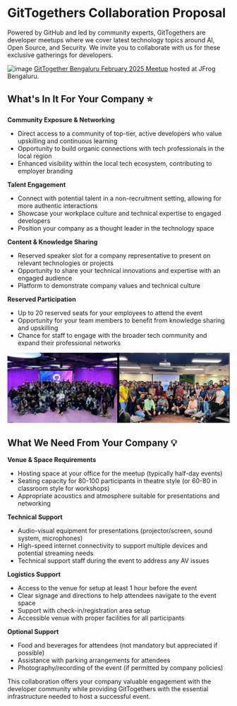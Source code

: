 # GitTogethers Collaboration Proposal

Powered by GitHub and led by community experts, GitTogethers are developer meetups where we cover latest technology topics around AI, Open Source, and Security. We invite you to collaborate with us for these exclusive gatherings for developers.

![image](https://github.com/user-attachments/assets/55a01c3b-fd6a-4f99-8f7b-6b41a726ca24)
[GitTogether Bengaluru February 2025 Meetup](https://www.meetup.com/gittogether-bengaluru/events/306010406/) hosted at JFrog Bengaluru.

## What's In It For Your Company ⭐️

**Community Exposure \& Networking**

- Direct access to a community of top-tier, active developers who value upskilling and continuous learning
- Opportunity to build organic connections with tech professionals in the local region
- Enhanced visibility within the local tech ecosystem, contributing to employer branding

**Talent Engagement**

- Connect with potential talent in a non-recruitment setting, allowing for more authentic interactions
- Showcase your workplace culture and technical expertise to engaged developers
- Position your company as a thought leader in the technology space

**Content \& Knowledge Sharing**

- Reserved speaker slot for a company representative to present on relevant technologies or projects
- Opportunity to share your technical innovations and expertise with an engaged audience
- Platform to demonstrate company values and technical culture

**Reserved Participation**

- Up to 20 reserved seats for your employees to attend the event
- Opportunity for your team members to benefit from knowledge sharing and upskilling
- Chance for staff to engage with the broader tech community and expand their professional networks

![image](https://github.com/gittogethers/.github/raw/main/assets/gittogethers.png)

## What We Need From Your Company 💡

**Venue \& Space Requirements**

- Hosting space at your office for the meetup (typically half-day events)
- Seating capacity for 80-100 participants in theatre style (or 60-80 in classroom style for workshops)
- Appropriate acoustics and atmosphere suitable for presentations and networking

**Technical Support**

- Audio-visual equipment for presentations (projector/screen, sound system, microphones)
- High-speed internet connectivity to support multiple devices and potential streaming needs
- Technical support staff during the event to address any AV issues

**Logistics Support**

- Access to the venue for setup at least 1 hour before the event
- Clear signage and directions to help attendees navigate to the event space
- Support with check-in/registration area setup
- Accessible venue with proper facilities for all participants

**Optional Support**

- Food and beverages for attendees (not mandatory but appreciated if possible)
- Assistance with parking arrangements for attendees
- Photography/recording of the event (if permitted by company policies)

This collaboration offers your company valuable engagement with the developer community while providing GitTogethers with the essential infrastructure needed to host a successful event.


